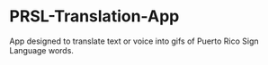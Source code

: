 # PRSL-Translation-App
App designed to translate text or voice into gifs of Puerto Rico Sign Language words.
